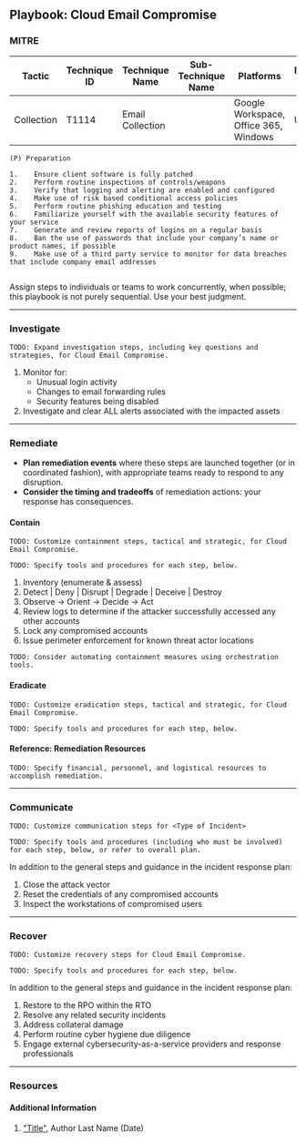 ## Playbook: Cloud Email Compromise

### MITRE

| Tactic | Technique ID | Technique Name | Sub-Technique Name | Platforms | Permissions Required |
| ------ | ------------ | -------------- | ------------------ |---------- |--------------------- |
|Collection|T1114|Email Collection|  |Google Workspace, Office 365, Windows|User|


```
(P) Preparation

1.    Ensure client software is fully patched
2.    Perform routine inspections of controls/weapons
3.    Verify that logging and alerting are enabled and configured
4.    Make use of risk based conditional access policies
5.    Perform routine phishing education and testing
6.    Familiarize yourself with the available security features of your service
7.    Generate and review reports of logins on a regular basis
8.    Ban the use of passwords that include your company’s name or product names, if possible
9.    Make use of a third party service to monitor for data breaches that include company email addresses
 
```
  
Assign steps to individuals or teams to work concurrently, when possible; this playbook is not purely sequential. Use your best judgment.

--------------

### Investigate

`TODO: Expand investigation steps, including key questions and strategies, for Cloud Email Compromise.`


1. Monitor for:
    * Unusual login activity
    * Changes to email forwarding rules
    * Security features being disabled
2. Investigate and clear ALL alerts associated with the impacted assets



--------------

### Remediate

* **Plan remediation events** where these steps are launched together (or in coordinated fashion), with appropriate teams ready to respond to any disruption.
* **Consider the timing and tradeoffs** of remediation actions: your response has consequences.

#### Contain

`TODO: Customize containment steps, tactical and strategic, for Cloud Email Compromise.`

`TODO: Specify tools and procedures for each step, below.`

1. Inventory (enumerate & assess)
2. Detect | Deny | Disrupt | Degrade | Deceive | Destroy
3. Observe -> Orient -> Decide -> Act
4. Review logs to determine if the attacker successfully accessed any other accounts
5. Lock any compromised accounts
6. Issue perimeter enforcement for known threat actor locations

`TODO: Consider automating containment measures using orchestration tools.`

#### Eradicate

`TODO: Customize eradication steps, tactical and strategic, for Cloud Email Compromise.`

`TODO: Specify tools and procedures for each step, below.`



#### Reference: Remediation Resources

`TODO: Specify financial, personnel, and logistical resources to accomplish remediation.`

--------------

### Communicate

`TODO: Customize communication steps for <Type of Incident>`

`TODO: Specify tools and procedures (including who must be involved) for each step, below, or refer to overall plan.`

In addition to the general steps and guidance in the incident response plan:

1.    Close the attack vector
2.    Reset the credentials of any compromised accounts
3.    Inspect the workstations of compromised users

--------------

### Recover

`TODO: Customize recovery steps for Cloud Email Compromise.`

`TODO: Specify tools and procedures for each step, below.`

In addition to the general steps and guidance in the incident response plan:

1.    Restore to the RPO within the RTO
2.    Resolve any related security incidents
3.    Address collateral damage
4.    Perform routine cyber hygiene due diligence
5.    Engage external cybersecurity-as-a-service providers and response professionals


--------------

### Resources

#### Additional Information

1. <a name="identity-and-access-playbook-ref-1"></a>["Title"](#TODO-url), Author Last Name (Date)
